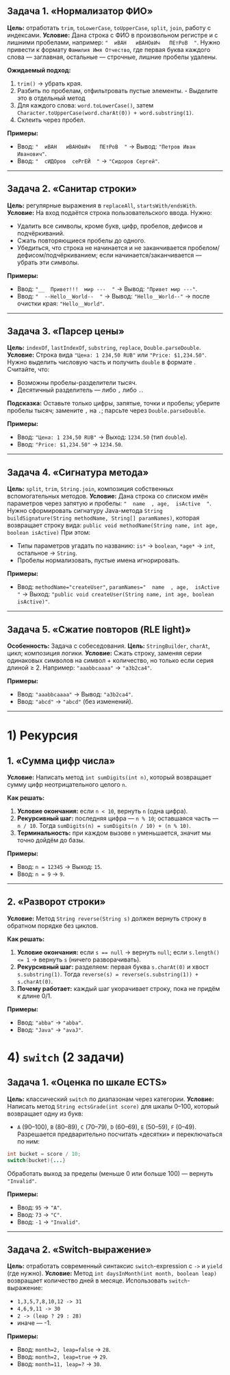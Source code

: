 ## Задача 1. «Нормализатор ФИО»

**Цель:** отработать `trim`, `toLowerCase`, `toUpperCase`, `split`, `join`, работу с индексами.
**Условие:**
Дана строка с ФИО в произвольном регистре и с лишними пробелами, например: `"  иВАН   иВАНОвИч   ПЕтРоВ  "`.
Нужно привести к формату `Фамилия Имя Отчество`, где первая буква каждого слова — заглавная, остальные — строчные,
лишние пробелы удалены.

**Ожидаемый подход:**

1. `trim()` → убрать края.
2. Разбить по пробелам, отфильтровать пустые элементы. - Выделите это в отдельный метод
3. Для каждого слова: `word.toLowerCase()`, затем `Character.toUpperCase(word.charAt(0)) + word.substring(1)`.
4. Склеить через пробел.

**Примеры:**

* Ввод: `"  иВАН   иВАНОвИч   ПЕтРоВ  "` → Вывод: `"Петров Иван Иванович"`.
* Ввод: `"  сИДОров  сеРгЕЙ  "` → `"Сидоров Сергей"`.

---

## Задача 2. «Санитар строки»

**Цель:** регулярные выражения в `replaceAll`, `startsWith/endsWith`.
**Условие:**
На вход подаётся строка пользовательского ввода. Нужно:

* Удалить все символы, кроме букв, цифр, пробелов, дефисов и подчёркиваний.
* Сжать повторяющиеся пробелы до одного.
* Убедиться, что строка не начинается и не заканчивается пробелом/дефисом/подчёркиванием; если
  начинается/заканчивается — убрать эти символы.

**Примеры:**

* Ввод: `"__  Привет!!!  мир ---  "` → Вывод: `"Привет мир ---"`.
* Ввод: `"  --Hello__World--  "` → Вывод: `"Hello__World--"` → после очистки края: `"Hello__World"`.

---

## Задача 3. «Парсер цены»

**Цель:** `indexOf`, `lastIndexOf`, `substring`, `replace`, `Double.parseDouble`.
**Условие:**
Строка вида `"Цена: 1 234,50 RUB"` или `"Price: $1,234.50"`. Нужно выделить числовую часть и получить `double` в
формате .
Считайте, что:

* Возможны пробелы-разделители тысяч.
* Десятичный разделитель — либо `,` либо `.`.

**Подсказка:**
Оставьте только цифры, запятые, точки и пробелы; уберите пробелы тысяч; замените `,` на `.`; парсьте через
`Double.parseDouble`.

**Примеры:**

* Ввод: `"Цена: 1 234,50 RUB"` → Выход: `1234.50` (тип `double`).
* Ввод: `"Price: $1,234.50"` → `1234.50`.

---

## Задача 4. «Сигнатура метода»

**Цель:** `split`, `trim`, `String.join`, композиция собственных вспомогательных методов.
**Условие:**
Дана строка со списком имён параметров через запятую и пробелы: `"  name  , age,  isActive  "`.
Нужно сформировать сигнатуру Java-метода `String buildSignature(String methodName, String[] paramNames)`, которая
возвращает строку вида:
`public void methodName(String name, int age, boolean isActive)`
При этом:

* Типы параметров угадать по названию: `is*` → `boolean`, `*age*` → `int`, остальное → `String`.
* Пробелы нормализовать, пустые имена игнорировать.

**Примеры:**

* Ввод: `methodName="createUser"`, `paramNames="  name  , age,  isActive  "`
  → Выход: `"public void createUser(String name, int age, boolean isActive)"`.

---

## Задача 5. «Сжатие повторов (RLE light)»

**Особенность:** Задача с собеседования.
**Цель:** `StringBuilder`, `charAt`, цикл; композиция логики.
**Условие:**
Сжать строку, заменяя серии одинаковых символов на символ + количество, но только если серия длиной ≥ 2.
Например: `"aaabbcaaaa"` → `"a3b2ca4"`.

**Примеры:**

* Ввод: `"aaabbcaaaa"` → Вывод: `"a3b2ca4"`.
* Ввод: `"abcd"` → `"abcd"` (без изменений).

---

# 1) Рекурсия

## 1. «Сумма цифр числа»

**Условие:**
Написать метод `int sumDigits(int n)`, который возвращает сумму цифр неотрицательного целого `n`.

**Как решать:**

1. **Условие окончания:** если `n < 10`, вернуть `n` (одна цифра).
2. **Рекурсивный шаг:** последняя цифра — `n % 10`; оставшаяся часть — `n / 10`.
   Тогда `sumDigits(n) = sumDigits(n / 10) + (n % 10)`.
3. **Терминальность:** при каждом вызове `n` уменьшается, значит мы точно дойдём до базы.

**Примеры:**

* Ввод: `n = 12345` → Выход: `15`.
* Ввод: `n = 9` → `9`.

---

## 2. «Разворот строки»

**Условие:**
Метод `String reverse(String s)` должен вернуть строку в обратном порядке без циклов.

**Как решать:**

1. **Условие окончания:** если `s == null` → вернуть `null`; если `s.length() <= 1` → вернуть `s` (ничего
   разворачивать).
2. **Рекурсивный шаг:** разделяем: первая буква `s.charAt(0)` и хвост `s.substring(1)`.
   Тогда `reverse(s) = reverse(s.substring(1)) + s.charAt(0)`.
3. **Почему работает:** каждый шаг укорачивает строку, пока не придём к длине 0/1.

**Примеры:**

* Ввод: `"abba"` → `"abba"`.
* Ввод: `"Java"` → `"avaJ"`.

# 4) `switch` (2 задачи)

## Задача 1. «Оценка по шкале ECTS»

**Цель:** классический `switch` по диапазонам через категории.
**Условие:**
Написать метод `String ectsGrade(int score)` для шкалы 0–100, который возвращает одну из букв:

* `A` (90–100), `B` (80–89), `C` (70–79), `D` (60–69), `E` (50–59), `F` (0–49).
  Разрешается предварительно посчитать «десятки» и переключаться по ним:

```java
int bucket = score / 10;
switch(bucket){...}
```

Обработать выход за пределы (меньше 0 или больше 100) — вернуть `"Invalid"`.

**Примеры:**

* Ввод: `95` → `"A"`.
* Ввод: `73` → `"C"`.
* Ввод: `-1` → `"Invalid"`.

---

## Задача 2. «Switch-выражение»

**Цель:** отработать современный синтаксис `switch`-expression с `->` и `yield` (где нужно).
**Условие:**
Метод `int daysInMonth(int month, boolean leap)` возвращает количество дней в месяце.
Использовать `switch`-выражение:

* `1,3,5,7,8,10,12 -> 31`
* `4,6,9,11 -> 30`
* `2 -> (leap ? 29 : 28)`
* иначе — -1.

**Примеры:**

* Ввод: `month=2, leap=false` → `28`.
* Ввод: `month=2, leap=true` → `29`.
* Ввод: `month=11, leap=?` → `30`.
